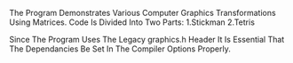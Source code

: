 The Program Demonstrates Various Computer Graphics Transformations
Using Matrices.
Code Is Divided Into Two Parts:
1.Stickman
2.Tetris

Since The Program Uses The Legacy graphics.h Header It Is 
Essential That The Dependancies Be Set In The Compiler Options
Properly.